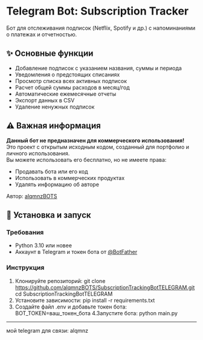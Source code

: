 # Telegram Bot: Subscription Tracker

Бот для отслеживания подписок (Netflix, Spotify и др.) с напоминаниями о платежах и отчетностью.

## ✨ Основные функции
- Добавление подписок с указанием названия, суммы и периода
- Уведомления о предстоящих списаниях
- Просмотр списка всех активных подписок
- Расчет общей суммы расходов в месяц/год
- Автоматические ежемесячные отчеты
- Экспорт данных в CSV
- Удаление ненужных подписок

## ⚠️ Важная информация
**Данный бот не предназначен для коммерческого использования!**  
Это проект с открытым исходным кодом, созданный для портфолио и личного использования.  
Вы можете использовать его бесплатно, но не имеете права:
- Продавать бота или его код
- Использовать в коммерческих продуктах
- Удалять информацию об авторе

Автор: [alqmnzBOTS](https://github.com/alqmnzBOTS)

## 🚀 Установка и запуск

### Требования
- Python 3.10 или новее
- Аккаунт в Telegram и токен бота от [@BotFather](https://t.me/BotFather)

### Инструкция
1. Клонируйте репозиторий:
git clone https://github.com/alqmnzBOTS/SubscriptionTrackingBotTELEGRAM.git cd SubscriptionTrackingBotTELEGRAM
2. Установите зависимости: pip install -r requirements.txt
3. Создайте файл .env и добавьте токен бота: BOT_TOKEN=ваш_токен_бота
4.Запустите бота: python main.py
---
мой telegram для связи: alqmnz
